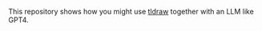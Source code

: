 This repository shows how you might use [tldraw](https://github.com/tldraw/tldraw) together with an LLM like GPT4.
